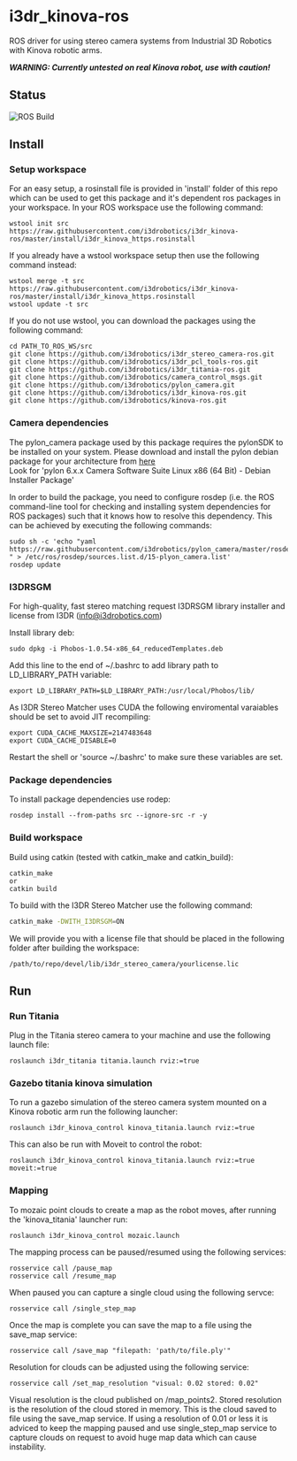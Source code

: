 # i3dr_kinova-ros
ROS driver for using stereo camera systems from Industrial 3D Robotics with Kinova robotic arms.  

***WARNING: Currently untested on real Kinova robot, use with caution!***

## Status
![ROS Build](https://github.com/i3drobotics/i3dr_kinova-ros/workflows/ROS%20Build/badge.svg?event=push)

## Install

### Setup workspace
For an easy setup, a rosinstall file is provided in 'install' folder of this repo which can be used to get this package and it's dependent ros packages in your workspace. 
In your ROS workspace use the following command:
```
wstool init src https://raw.githubusercontent.com/i3drobotics/i3dr_kinova-ros/master/install/i3dr_kinova_https.rosinstall
```
If you already have a wstool workspace setup then use the following command instead:
```
wstool merge -t src https://raw.githubusercontent.com/i3drobotics/i3dr_kinova-ros/master/install/i3dr_kinova_https.rosinstall
wstool update -t src
```

If you do not use wstool, you can download the packages using the following command:
```
cd PATH_TO_ROS_WS/src
git clone https://github.com/i3drobotics/i3dr_stereo_camera-ros.git
git clone https://github.com/i3drobotics/i3dr_pcl_tools-ros.git
git clone https://github.com/i3drobotics/i3dr_titania-ros.git
git clone https://github.com/i3drobotics/camera_control_msgs.git
git clone https://github.com/i3drobotics/pylon_camera.git
git clone https://github.com/i3drobotics/i3dr_kinova-ros.git
git clone https://github.com/i3drobotics/kinova-ros.git
```

### Camera dependencies
The pylon_camera package used by this package requires the pylonSDK to be installed on your system. Please download and install the pylon debian package for your architecture from [here](https://www.baslerweb.com/en/sales-support/downloads/software-downloads/#type=pylonsoftware;language=all;version=all;os=all)  
Look for 'pylon 6.x.x Camera Software Suite Linux x86 (64 Bit) - Debian Installer Package'

In order to build the package, you need to configure rosdep (i.e. the ROS command-line tool for checking and installing system dependencies for ROS packages) such that
it knows how to resolve this dependency. This can be achieved by executing the following commands:

```
sudo sh -c 'echo "yaml https://raw.githubusercontent.com/i3drobotics/pylon_camera/master/rosdep/pylon_sdk.yaml " > /etc/ros/rosdep/sources.list.d/15-plyon_camera.list'
rosdep update
```

### I3DRSGM
For high-quality, fast stereo matching request I3DRSGM library installer and license from I3DR (info@i3drobotics.com)

Install library deb:
```
sudo dpkg -i Phobos-1.0.54-x86_64_reducedTemplates.deb
```
Add this line to the end of ~/.bashrc to add library path to LD_LIBRARY_PATH variable:
```
export LD_LIBRARY_PATH=$LD_LIBRARY_PATH:/usr/local/Phobos/lib/
```
As I3DR Stereo Matcher uses CUDA the following enviromental varaiables should be set to avoid JIT recompiling:
```
export CUDA_CACHE_MAXSIZE=2147483648
export CUDA_CACHE_DISABLE=0
```
Restart the shell or 'source ~/.bashrc' to make sure these variables are set.

### Package dependencies
To install package dependencies use rodep:
```
rosdep install --from-paths src --ignore-src -r -y
```

### Build workspace
Build using catkin (tested with catkin_make and catkin_build):
```
catkin_make
or
catkin build
```
To build with the I3DR Stereo Matcher use the following command:

``` bash
catkin_make -DWITH_I3DRSGM=ON
```
We will provide you with a license file that should be placed in the following folder after building the workspace:
```
/path/to/repo/devel/lib/i3dr_stereo_camera/yourlicense.lic
```

## Run
### Run Titania
Plug in the Titania stereo camera to your machine and use the following launch file:
```
roslaunch i3dr_titania titania.launch rviz:=true
```
### Gazebo titania kinova simulation
To run a gazebo simulation of the stereo camera system mounted on a Kinova robotic arm run the following launcher:
```
roslaunch i3dr_kinova_control kinova_titania.launch rviz:=true
```

This can also be run with Moveit to control the robot:
```
roslaunch i3dr_kinova_control kinova_titania.launch rviz:=true moveit:=true
```
### Mapping
To mozaic point clouds to create a map as the robot moves, after running the 'kinova_titania' launcher run:
```
roslaunch i3dr_kinova_control mozaic.launch
```

The mapping process can be paused/resumed using the following services:
```
rosservice call /pause_map
rosservice call /resume_map
```

When paused you can capture a single cloud using the following servce:
```
rosservice call /single_step_map
```

Once the map is complete you can save the map to a file using the save_map service:
```
rosservice call /save_map "filepath: 'path/to/file.ply'"
```

Resolution for clouds can be adjusted using the following service:
```
rosservice call /set_map_resolution "visual: 0.02 stored: 0.02"
```
Visual resolution is the cloud published on /map_points2. Stored resolution is the resolution of the cloud stored in memory. This is the cloud saved to file using the save_map service. If using a resolution of 0.01 or less it is adviced to keep the mapping paused and use single_step_map service to capture clouds on request to avoid huge map data which can cause instability. 
